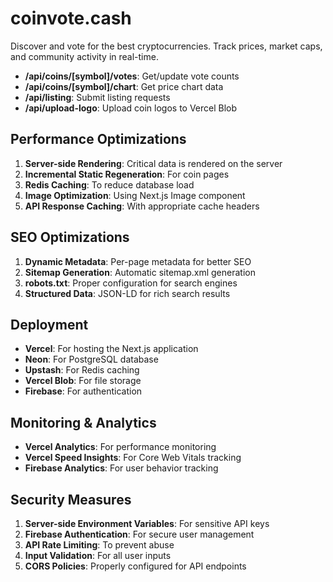 # coinvote.cash
Discover and vote for the best cryptocurrencies. Track prices, market caps, and community activity in real-time.

- **/api/coins/[symbol]/votes**: Get/update vote counts
- **/api/coins/[symbol]/chart**: Get price chart data
- **/api/listing**: Submit listing requests
- **/api/upload-logo**: Upload coin logos to Vercel Blob

## Performance Optimizations
1. **Server-side Rendering**: Critical data is rendered on the server
2. **Incremental Static Regeneration**: For coin pages
3. **Redis Caching**: To reduce database load
4. **Image Optimization**: Using Next.js Image component
5. **API Response Caching**: With appropriate cache headers

## SEO Optimizations
1. **Dynamic Metadata**: Per-page metadata for better SEO
2. **Sitemap Generation**: Automatic sitemap.xml generation
3. **robots.txt**: Proper configuration for search engines
4. **Structured Data**: JSON-LD for rich search results

## Deployment
- **Vercel**: For hosting the Next.js application
- **Neon**: For PostgreSQL database
- **Upstash**: For Redis caching
- **Vercel Blob**: For file storage
- **Firebase**: For authentication

## Monitoring & Analytics
- **Vercel Analytics**: For performance monitoring
- **Vercel Speed Insights**: For Core Web Vitals tracking
- **Firebase Analytics**: For user behavior tracking

## Security Measures
1. **Server-side Environment Variables**: For sensitive API keys
2. **Firebase Authentication**: For secure user management
3. **API Rate Limiting**: To prevent abuse
4. **Input Validation**: For all user inputs
5. **CORS Policies**: Properly configured for API endpoints
